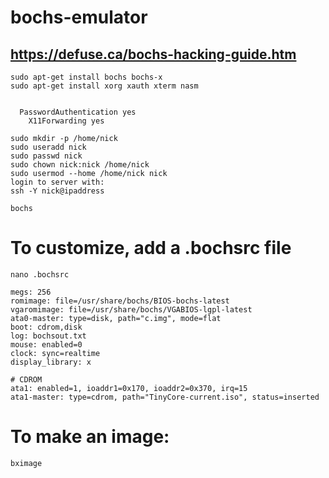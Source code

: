 # bochs-emulator

## https://defuse.ca/bochs-hacking-guide.htm
```
sudo apt-get install bochs bochs-x
sudo apt-get install xorg xauth xterm nasm
```
```sudo nano /etc/ssh/sshd_config
```
```
  PasswordAuthentication yes
	X11Forwarding yes
```
```
sudo mkdir -p /home/nick
sudo useradd nick
sudo passwd nick
sudo chown nick:nick /home/nick
sudo usermod --home /home/nick nick
login to server with:
ssh -Y nick@ipaddress
```
```
bochs
```

# To customize, add a .bochsrc file
```nano .bochsrc ```
```
megs: 256
romimage: file=/usr/share/bochs/BIOS-bochs-latest
vgaromimage: file=/usr/share/bochs/VGABIOS-lgpl-latest
ata0-master: type=disk, path="c.img", mode=flat
boot: cdrom,disk
log: bochsout.txt
mouse: enabled=0
clock: sync=realtime
display_library: x

# CDROM
ata1: enabled=1, ioaddr1=0x170, ioaddr2=0x370, irq=15
ata1-master: type=cdrom, path="TinyCore-current.iso", status=inserted
```

# To make an image:
```
bximage
